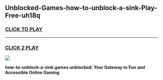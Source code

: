 
## Unblocked-Games-how-to-unblock-a-sink-Play-Free-uh18q
<h3>
<a href="https://premium76.site?title=how-to-unblock-a-sink&ref=23A">CLICK TO PLAY</a></h3>
<hr>

<h3>
<a href="https://premium76.site?title=how-to-unblock-a-sink&ref=23A">CLICK 2 PLAY</a>
  
</h3>

<a href="https://premium76.site?title=how-to-unblock-a-sink&ref=23A"><img src="https://clearcache.store/games.png"></a>


**how-to-unblock-a-sink games unblocked: Your Gateway to Fun and Accessible Online Gaming**
